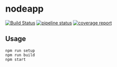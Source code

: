# nodeapp

[![Build Status](https://travis-ci.org/abeliam/nodeapp.svg?branch=master)](https://travis-ci.org/abeliam/nodeapp)
[![pipeline status](https://gitlab.com/abeliam/nodeapp/badges/master/build.svg)](https://gitlab.com/abeliam/nodeapp/pipelines)
[![coverage report](https://gitlab.com/abeliam/nodeapp/badges/master/coverage.svg)](https://gitlab.com/abeliam/nodeapp/commits/master)

## Usage
```
npm run setup
npm run build
npm start
```
